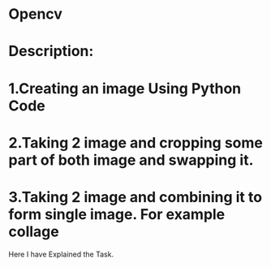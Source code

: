 # Opencv
# Description: 
 # 1.Creating an image Using Python Code 
 # 2.Taking 2 image and cropping some part of both image and swapping  it. 
 # 3.Taking 2 image and combining it to form single image. For example collage
Here I have Explained the Task.
